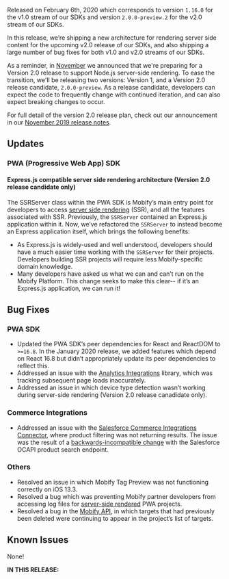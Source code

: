 Released on February 6th, 2020 which corresponds to version `1.16.0` for the v1.0 stream of our SDKs and version `2.0.0-preview.2` for the v2.0 stream of our SDKs.

In this release, we’re shipping a new architecture for rendering server side content for the upcoming v2.0 release of our SDKs, and also shipping a large number of bug fixes for both v1.0 and v2.0 streams of our SDKs.

As a reminder, in [November](../2019-november) we announced that we're preparing for a Version 2.0 release to support Node.js server-side rendering. To ease the transition, we'll be releasing two versions: Version 1, and a Version 2.0 release candidate, `2.0.0-preview`. As a release candidate, developers can expect the code to frequently change with continued iteration, and can also expect breaking changes to occur.

For full detail of the version 2.0 release plan, check out our announcement in our [November 2019 release notes](../2019-november).

## <span class="c-label c--updates">Updates</span>

### PWA (Progressive Web App) SDK

#### Express.js compatible server side rendering architecture (Version 2.0 release candidate only)
The SSRServer class within the PWA SDK is Mobify’s main entry point for developers to access [server side rendering](https://docs.mobify.com/progressive-web/2.0.0-preview.1/architecture/server-side-rendering/) (SSR), and all the features associated with SSR. Previously, the `SSRServer` contained an Express.js application within it. Now, we’ve refactored the `SSRServer` to instead become an Express application itself, which brings the following benefits:

- As Express.js is widely-used and well understood, developers should have a much easier time working with the `SSRServer` for their projects. Developers building SSR projects will require less Mobify-specific domain knowledge.
- Many developers have asked us what we can and can’t run on the Mobify Platform. This change seeks to make this clear-- if it’s an Express.js application, we can run it!

## <span class="c-label c--bugs">Bug Fixes</span>

### PWA SDK
- Updated the PWA SDK’s peer dependencies for React and ReactDOM to `>=16.8`. In the January 2020 release, we added features which depend on React 16.8 but didn’t appropriately update its peer dependencies to reflect this.
- Addressed an issue with the [Analytics Integrations](https://docs.mobify.com/progressive-web/latest/analytics/analytics-integrations-overview/) library, which was tracking subsequent page loads inaccurately.
- Addressed an issue in which device type detection wasn’t working during server-side rendering (Version 2.0 release canadidate only).

### Commerce Integrations
- Addressed an issue with the [Salesforce Commerce Integrations Connector]((https://docs.mobify.com/progressive-web/latest/integrations/commerce-integrations/#setting-up-the-salesforce-connector)), where product filtering was not returning results. The issue was the result of a [backwards-incompatible change](https://help.salesforce.com/articleView?id=b2c_20_1_W6869118_ocapi_product_search_comma_fix_as.htm&type=5) with the Salesforce OCAPI product search endpoint.
    
### Others
- Resolved an issue in which Mobify Tag Preview was not functioning correctly on iOS 13.3.
- Resolved a bug which was preventing Mobify partner developers from accessing log files for [server-side rendered](https://docs.mobify.com/progressive-web/2.0.0-preview.1/architecture/server-side-rendering/) PWA projects.
- Resolved a bug in the [Mobify API](https://docs.mobify.com/api/cloud/#api-Target_Management), in which targets that had previously been deleted were continuing to appear in the project’s list of targets.    


## <span class="c-label c--known">Known Issues</span>

None!

<div id="toc"><p class="u-text-size-smaller u-margin-start u-margin-bottom"><b>IN THIS RELEASE:</b></p></div>

